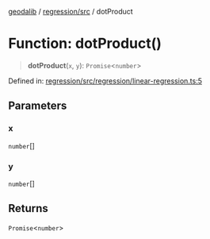 [geodalib](../../../modules.md) / [regression/src](../index.md) / dotProduct

# Function: dotProduct()

> **dotProduct**(`x`, `y`): `Promise`\<`number`\>

Defined in: [regression/src/regression/linear-regression.ts:5](https://github.com/GeoDaCenter/geoda-lib/blob/04471ecd75dbfe13a0a0fbff4b6e7d785ad0f8e7/js/packages/regression/src/regression/linear-regression.ts#L5)

## Parameters

### x

`number`[]

### y

`number`[]

## Returns

`Promise`\<`number`\>
